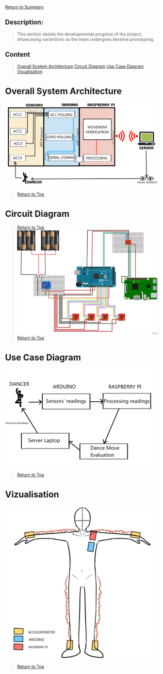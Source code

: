 [Return to Summary][return]

## Description:

> This section details the developmental progress of the project, showcasing variantions as the team undergoes iterative prototyping. 

## Content
> [Overall System Architecture](#overall-system-architecture)
> [Circuit Diagram](#circuit-diagram)
> [Use Case Diagram](#use-case-diagram)
> [Visualisation](#visualisation)

# Overall System Architecture
![](images/sys_architecture.png) 
> [Return to Top](#content)
# Circuit Diagram 
> [Return to Top](#content)
![](images/fritzing_circuit.png)
> [Return to Top](#content)
# Use Case Diagram
![](images/use_case_diagram.png)
> [Return to Top](#content)
# Vizualisation
![](images/wearable_draft.png)
> [Return to Top](#content)

[return]: https://github.com/cardboardcode/dancedance